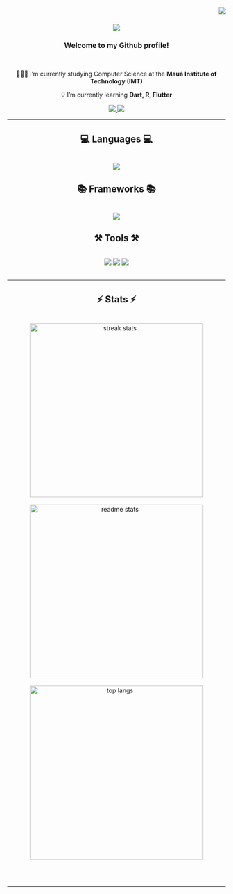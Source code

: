 <img align="right" src="https://visitor-badge.laobi.icu/badge?page_id=Kizzuki.Kizzuki" />

<h1 align="center">
    <img src="https://readme-typing-svg.herokuapp.com/?font=Righteous&size=35&center=true&vCenter=true&width=500&height=70&color=3299CC&duration=4000&lines=Hi+There!+👋🏻;+I'm+Thiago+Arevolo!;" />
</h1>

<h3 align="center">Welcome to my Github profile! </h3>

<br/>

<div align="center">
 
 🧑🏻‍💻 I’m currently studying Computer Science at the **Mauá Institute of Technology (IMT)** 
 
 💡 I’m currently learning **Dart, R, Flutter**

 </div>
 
<div align="center"> 
  <a href="mailto:arevolo.thiago@gmail.com">
    <img src="https://img.shields.io/badge/Gmail-333333?style=for-the-badge&logo=gmail&logoColor=red"/>
  </a>
    
  <a href="https://www.linkedin.com/in/thiago-arevolo/" target="_blank">
    <img src="https://img.shields.io/badge/LinkedIn-0077B5?style=for-the-badge&logo=linkedin&logoColor=white/">
  </a>
</div>

 <hr/>
 
<h2 align="center">💻 Languages 💻</h2>
<br/>
<div align="center">
    <img src="https://skillicons.dev/icons?i=r,python,javascript,typescript,java,react,dart,flutter,mysql" /><br>
    
</div>
<h2 align="center">📚 Frameworks 📚</h2>
<br/>
<div align="center">
    <img src="https://skillicons.dev/icons?i=html,css,vscode,github,figma,git,discord" /><br>
    
</div>
<h2 align="center">⚒️ Tools ⚒️</h2>
<br/>
<div align="center">
    <img src="https://img.shields.io/badge/Microsoft_Excel-217346?style=for-the-badge&logo=microsoft-excel&logoColor=white" />
    <img src="https://img.shields.io/badge/Microsoft_PowerPoint-B7472A?style=for-the-badge&logo=microsoft-powerpoint&logoColor=white" />
    <img src="https://img.shields.io/badge/Microsoft_Word-2B579A?style=for-the-badge&logo=microsoft-word&logoColor=white" />
<br>
    
</div>

<br/>
<hr/>

<h2 align="center">⚡ Stats ⚡</h2>
<br>
<div align=center>
  <img width=400 align= "center" src="https://streak-stats.demolab.com/?user=Kizzuki&count_private=true&theme=react&border_radius=10" alt="streak stats"/>
    <br>
    <br>
  <img width=400 align= "center" src="https://github-readme-stats.vercel.app/api?username=Kizzuki&count_private=true&show_icons=true&theme=react&rank_icon=github&border_radius=10" alt="readme stats" />
    <br>
    <br>
  <img width=400 align= "center" src="https://github-readme-stats.vercel.app/api/top-langs/?username=Kizzuki&hide=HTML&langs_count=8&layout=compact&theme=react&border_radius=10&size_weight=0.5&count_weight=0.5&exclude_repo=github-readme-stats" alt="top langs" />
</div>

<br/><br/>

<hr/>
